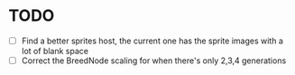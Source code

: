 # TODO

- [ ] Find a better sprites host, the current one has the sprite images with a lot of blank space
- [ ] Correct the BreedNode scaling for when there's only 2,3,4 generations